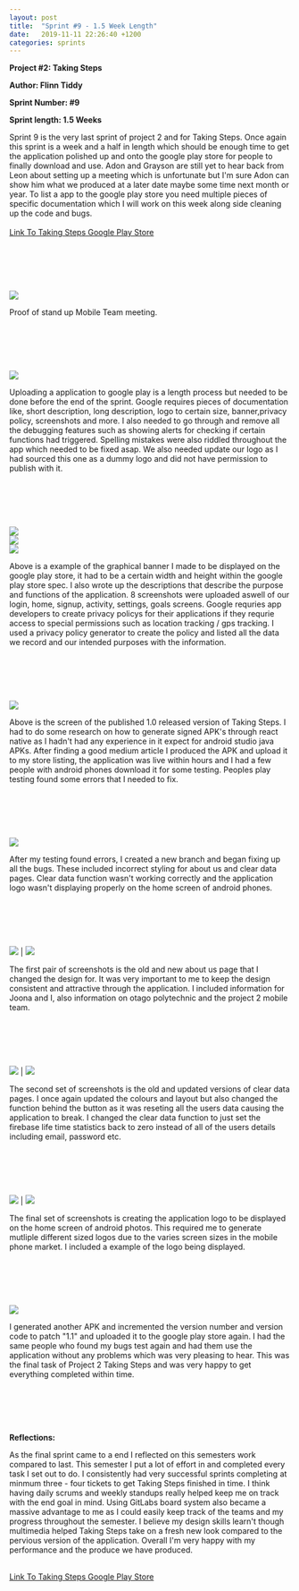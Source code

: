```yaml
---
layout: post
title:  "Sprint #9 - 1.5 Week Length"
date:   2019-11-11 22:26:40 +1200
categories: sprints
---
```


**Project #2: Taking Steps**

**Author: Flinn Tiddy**

**Sprint Number: #9**

**Sprint length: 1.5 Weeks**

Sprint 9 is the very last sprint of project 2 and for Taking Steps. Once again this sprint is a week and a half in length which should be enough time to get the application polished up and onto
the google play store for people to finally download and use. Adon and Grayson are still yet to hear back from Leon about setting up a meeting which is unfortunate but I'm sure Adon can show him what we produced
at a later date maybe some time next month or year. To list a app to the google play store you need multiple pieces of specific documentation which I will work on this week along side cleaning up the code and bugs.<br><br>
[Link To Taking Steps Google Play Store](https://play.google.com/store/apps/details?id=com.takingsteps&hl=en%5Bhttps://play.google.com/store/apps/details?id=com.takingsteps&hl=en%5D(url))

<br/><br/>
<br/><br/>

![](/assets/standup5.png)

Proof of stand up Mobile Team meeting.

<br/><br/>
<br/><br/>

![](/assets/Googleplay.jpg)

Uploading a application to google play is a length process but needed to be done before the end of the sprint. Google requires pieces of documentation like, short description, long description, logo to certain size, banner,privacy policy, screenshots and more. I also needed to go through and remove all the debugging features such as showing alerts for checking if certain functions had triggered. Spelling mistakes were also riddled throughout the app which needed to be fixed asap. We also needed update our logo as I had sourced this one as a dummy logo and did not have permission to publish with it.

<br/><br/>
<br/><br/>

![](/assets/graphics.jpg)<br>
![](/assets/playstore.jpg)<br>
![](/assets/policy.jpg)

Above is a example of the graphical banner I made to be displayed on the google play store, it had to be a certain width and height within the google play store spec. I also wrote up the descriptions that describe the purpose and functions of the application. 8 screenshots were uploaded aswell of our login, home, signup, activity, settings, goals screens. Google requries app developers to create privacy policys for their applications if they requrie access to special permissions such as location tracking / gps tracking. I used a privacy policy generator to create the policy and listed all the data we record and our intended purposes with the information. 

<br/><br/>
<br/><br/>

![](/assets/release.jpg)

Above is the screen of the published 1.0 released version of Taking Steps. I had to do some research on how to generate signed APK's through react native as I hadn't had any experience in it expect for android studio java APKs. After finding a good medium article I produced the APK and upload it to my store listing, the application was live within hours and I had a few people with android phones download it for some testing. Peoples play testing found some errors that I needed to fix.

<br/><br/>
<br/><br/>

![](/assets/Patch1.1.jpg)

After my testing found errors, I created a new branch and began fixing up all the bugs. These included incorrect styling for about us and clear data pages. Clear data function wasn't working correctly and the application logo wasn't displaying properly on the home screen of android phones.

<br/><br/>
<br/><br/>

![](/assets/oldabout.jpg) | ![](/assets/aboutusupdate.jpg)

The first pair of screenshots is the old and new about us page that I changed the design for. It was very important to me to keep the design consistent and attractive through the application. I included information for Joona and I, also information on otago polytechnic and the project 2 mobile team.

<br><br>
<br><br>

![](/assets/cleardata.jpg) | ![](/assets/cleardataupdate.jpg)

The second set of screenshots is the old and updated versions of clear data pages. I once again updated the colours and layout but also changed the function behind the button as it was reseting all the users data causing the application to break. I changed the clear data function to just set the firebase life time statistics back to zero instead of all of the users details including email, password etc.

<br><br>
<Br><br>

![](/assets/androidlogo.jpg) | ![](/assets/logoa.jpg)

 The final set of screenshots is creating the application logo to be displayed on the home screen of android photos. This required me to generate mutliple different sized logos due to the varies screen sizes in the mobile phone market. I included a example of the logo being displayed.

<br/><br/>
<br/><br/>

![](/assets/Patch1.1.jpg)

I generated another APK and incremented the version number and version code to patch "1.1" and uploaded it to the google play store again. I had the same people who found my bugs test again and had them use the application without any problems which was very pleasing to hear. This was the final task of Project 2 Taking Steps and was very happy to get everything completed within time.

<br><br>
<Br><br>

**Reflections:**

As the final sprint came to a end I reflected on this semesters work compared to last. This semester I put a lot of effort in and completed every task I set out to do. I consistently had very successful sprints completing at minmum three - four tickets to get Taking Steps finished in time. I think having daily scrums and weekly standups really helped keep me on track with the end goal in mind. Using GitLabs board system also became a massive advantage to me as I could easily keep track of the teams and my progress throughout the semester. I believe my design skills learn't though multimedia helped Taking Steps take on a fresh new look compared to the pervious version of the application. Overall I'm very happy with my performance and the produce we have produced.<Br><BR>

[Link To Taking Steps Google Play Store](https://play.google.com/store/apps/details?id=com.takingsteps&hl=en%5Bhttps://play.google.com/store/apps/details?id=com.takingsteps&hl=en%5D(url))